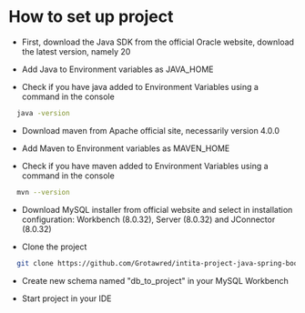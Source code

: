# How to set up project
- First, download the Java SDK from the official Oracle website, 
download the latest version, namely 20


- Add Java to Environment variables as JAVA_HOME


- Check if you have java added to Environment Variables
  using a command in the console
```bash
  java -version
```
- Download maven from Apache official site,
  necessarily version 4.0.0


- Add Maven to Environment variables as MAVEN_HOME


- Check if you have maven added to Environment Variables
  using a command in the console
```bash
  mvn --version
```

- Download MySQL installer from official website and select in installation configuration: Workbench (8.0.32), Server (8.0.32) and JConnector (8.0.32)


- Clone the project
```bash
  git clone https://github.com/Grotawred/intita-project-java-spring-boot
```
- Create new schema named "db_to_project" in your MySQL Workbench


- Start project in your IDE